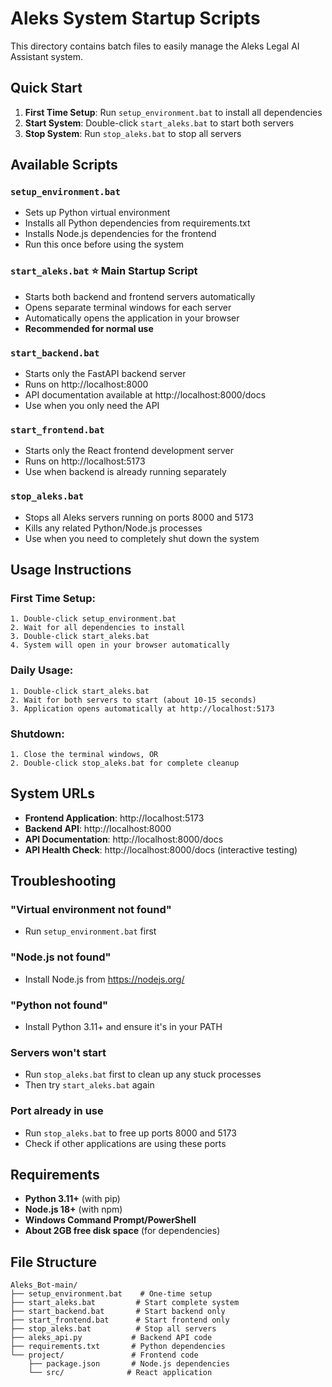 # Aleks System Startup Scripts

This directory contains batch files to easily manage the Aleks Legal AI Assistant system.

## Quick Start

1. **First Time Setup**: Run `setup_environment.bat` to install all dependencies
2. **Start System**: Double-click `start_aleks.bat` to start both servers
3. **Stop System**: Run `stop_aleks.bat` to stop all servers

## Available Scripts

### `setup_environment.bat`
- Sets up Python virtual environment
- Installs all Python dependencies from requirements.txt
- Installs Node.js dependencies for the frontend
- Run this once before using the system

### `start_aleks.bat` ⭐ **Main Startup Script**
- Starts both backend and frontend servers automatically
- Opens separate terminal windows for each server
- Automatically opens the application in your browser
- **Recommended for normal use**

### `start_backend.bat`
- Starts only the FastAPI backend server
- Runs on http://localhost:8000
- API documentation available at http://localhost:8000/docs
- Use when you only need the API

### `start_frontend.bat`
- Starts only the React frontend development server
- Runs on http://localhost:5173
- Use when backend is already running separately

### `stop_aleks.bat`
- Stops all Aleks servers running on ports 8000 and 5173
- Kills any related Python/Node.js processes
- Use when you need to completely shut down the system

## Usage Instructions

### First Time Setup:
```
1. Double-click setup_environment.bat
2. Wait for all dependencies to install
3. Double-click start_aleks.bat
4. System will open in your browser automatically
```

### Daily Usage:
```
1. Double-click start_aleks.bat
2. Wait for both servers to start (about 10-15 seconds)
3. Application opens automatically at http://localhost:5173
```

### Shutdown:
```
1. Close the terminal windows, OR
2. Double-click stop_aleks.bat for complete cleanup
```

## System URLs

- **Frontend Application**: http://localhost:5173
- **Backend API**: http://localhost:8000
- **API Documentation**: http://localhost:8000/docs
- **API Health Check**: http://localhost:8000/docs (interactive testing)

## Troubleshooting

### "Virtual environment not found"
- Run `setup_environment.bat` first

### "Node.js not found" 
- Install Node.js from https://nodejs.org/

### "Python not found"
- Install Python 3.11+ and ensure it's in your PATH

### Servers won't start
- Run `stop_aleks.bat` first to clean up any stuck processes
- Then try `start_aleks.bat` again

### Port already in use
- Run `stop_aleks.bat` to free up ports 8000 and 5173
- Check if other applications are using these ports

## Requirements

- **Python 3.11+** (with pip)
- **Node.js 18+** (with npm)
- **Windows Command Prompt/PowerShell**
- **About 2GB free disk space** (for dependencies)

## File Structure
```
Aleks_Bot-main/
├── setup_environment.bat    # One-time setup
├── start_aleks.bat         # Start complete system
├── start_backend.bat       # Start backend only
├── start_frontend.bat      # Start frontend only
├── stop_aleks.bat          # Stop all servers
├── aleks_api.py           # Backend API code
├── requirements.txt       # Python dependencies
└── project/               # Frontend code
    ├── package.json       # Node.js dependencies
    └── src/              # React application
```
